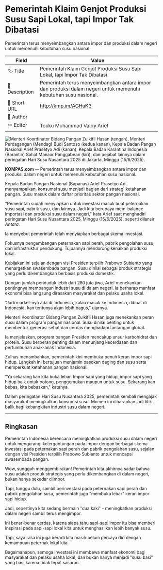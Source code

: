 # Pemerintah Klaim Genjot Produksi Susu Sapi Lokal, tapi Impor Tak Dibatasi

Pemerintah terus menyeimbangkan antara impor dan produksi dalam negeri untuk memenuhi kebutuhan susu nasional.

| Field         | Value                                                       |
|---------------|-------------------------------------------------------------|
| 🏷️ Title       | Pemerintah Klaim Genjot Produksi Susu Sapi Lokal, tapi Impor Tak Dibatasi |
| 📝 Description | Pemerintah terus menyeimbangkan antara impor dan produksi dalam negeri untuk memenuhi kebutuhan susu nasional. |
| 🔗 Short URL   | http://kmp.im/AGHuK3 |
| 👤 Author      |  |
| ✏️ Editor      | Teuku Muhammad Valdy Arief |

![Menteri Koordinator Bidang Pangan Zulkifli Hasan (tengah), Menteri Perdagangan (Mendag) Budi Santoso (kedua kanan), Kepala Badan Pangan Nasional Arief Prasetyo Adi (kanan), Kepala Badan Karantina Indonesia (Barantin) Sahat Manaor Panggabean (kiri), dan pejabat lainnya dalam peringatan Hari Susu Nusantara 2025 di Jakarta, Minggu (15/6/2025). ](https://asset.kompas.com/crops/jx1dheKHUvgro4HJzMaxti7F1fk=/46x24:686x451/750x500/data/photo/2025/06/16/684f6044ad7e1.jpeg)

**KOMPAS.com** -- Pemerintah terus menyeimbangkan antara impor dan produksi dalam negeri untuk memenuhi kebutuhan susu nasional.

Kepala Badan Pangan Nasional (Bapanas) Arief Prasetyo Adi menyampaikan, konsumsi susu menjadi bagian dari strategi ketahanan pangan. Susu masuk dalam daftar prioritas sektor pangan nasional.

\"Pemerintah sudah menyiapkan untuk investasi masuk buat peternakan susu sapi, pabrik susu, dan lainnya. Jadi kita berupaya mem-balance importasi dan produksi susu dalam negeri,\" kata Arief saat menghadiri peringatan Hari Susu Nusantara 2025, Minggu (15/6/2025), seperti dilansir *Antara*.

Ia menyebut pemerintah telah menyiapkan berbagai skema investasi.

Fokusnya pengembangan peternakan sapi perah, pabrik pengolahan susu, dan infrastruktur pendukung. Tujuannya mendorong kenaikan produksi lokal.

Kebijakan ini sejalan dengan visi Presiden terpilih Prabowo Subianto yang menargetkan swasembada pangan. Susu dinilai sebagai produk strategis yang perlu dikembangkan berbasis produksi domestik.

Dengan jumlah penduduk lebih dari 280 juta jiwa, Arief menekankan pentingnya membangun industri susu di dalam negeri. Ia berharap manfaat ekonomi bisa langsung dirasakan masyarakat dan pelaku usaha lokal.

\"Jadi market-nya ada di Indonesia, kalau masuk ke Indonesia, dibuat di Indonesia, kan tentunya akan lebih bagus,\" ujarnya.

Menteri Koordinator Bidang Pangan Zulkifli Hasan juga menekankan peran susu dalam program pangan nasional. Susu dinilai penting untuk membentuk generasi sehat dan cerdas menghadapi tantangan global.

Ia menjelaskan, program pangan Presiden mencakup unsur karbohidrat dan protein. Susu berperan penting dalam menunjang kecerdasan dan pertumbuhan anak-anak Indonesia.

Zulhas menambahkan, pemerintah kini membuka penuh keran impor sapi hidup. Langkah ini bertujuan menjamin pasokan daging dan susu serta memperkuat ketahanan pangan nasional.

\"Ya sekarang kan kita buka lebar. Impor sapi yang hidup, impor sapi yang hidup baik untuk potong, penggemukan maupun untuk susu. Sekarang kan bebas, kita bebaskan,\" katanya.

Dalam peringatan Hari Susu Nusantara 2025, pemerintah kembali mengajak masyarakat meningkatkan konsumsi susu. Momen ini diharapkan jadi titik balik bagi kebangkitan industri susu dalam negeri.

---
## Ringkasan

Pemerintah Indonesia berencana meningkatkan produksi susu dalam negeri untuk mengurangi ketergantungan pada impor dengan berbagai skema investasi pada peternakan sapi perah dan pabrik pengolahan susu, sejalan dengan visi Presiden terpilih Prabowo Subianto untuk mencapai swasembada pangan.



Wow, sungguh menggembirakan! Pemerintah kita akhirnya sadar bahwa susu adalah produk strategis yang perlu dikembangkan di dalam negeri, bukan hanya sekedar diimpor.

 Tapi, tunggu dulu, sambil berinvestasi pada peternakan sapi perah dan pabrik pengolahan susu, pemerintah juga "membuka lebar" keran impor sapi hidup.

 Jadi, sepertinya kita sedang bermain "dua kaki" - meningkatkan produksi dalam negeri sambil terus mengimpor.

 Ini benar-benar cerdas, karena siapa tahu sapi-sapi impor itu bisa memberi inspirasi pada sapi-sapi lokal kita untuk menghasilkan lebih banyak susu.

 Tapi, saya rasa ini juga berarti kita masih belum percaya diri dengan kemampuan peternak lokal kita.

 Bagaimanapun, semoga investasi ini membawa manfaat ekonomi bagi masyarakat dan pelaku usaha lokal, dan bukan hanya menjadi "susu basi" yang basi karena tidak tepat sasaran.

